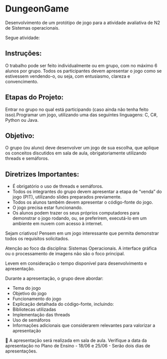 # DungeonGame
Desenvolvimento de um protótipo de jogo para a atividade avaliativa de N2 de Sistemas operacionais.

Segue atividade:
## Instruções:
O trabalho pode ser feito individualmente ou em grupo, com no máximo 6 alunos por grupo. Todos os participantes devem apresentar o jogo como se estivessem vendendo-o, ou seja, com entusiasmo, clareza e convencimento.

## Etapas do Projeto:
Entrar no grupo no qual está participando (caso ainda não tenha feito isso).Programar um jogo, utilizando uma das seguintes linguagens: C, C#, Python ou Java.

## Objetivo:
O grupo (ou aluno) deve desenvolver um jogo de sua escolha, que aplique os conceitos discutidos em sala de aula, obrigatoriamente utilizando threads e semáforos.

## Diretrizes Importantes:
- É obrigatório o uso de threads e semáforos.
- Todos os integrantes do grupo devem apresentar a etapa de “venda” do jogo (PIT), utilizando slides preparados previamente.
- Todos os alunos também devem apresentar o código-fonte do jogo.
- O jogo precisa estar funcionando.
- Os alunos podem trazer os seus próprios computadores para demonstrar o jogo rodando, ou, se preferirem, executá-lo em um ambiente em nuvem com acesso à internet.

Sejam criativos! Pensem em um jogo interessante que permita demonstrar todos os requisitos solicitados.

Atenção ao foco da disciplina: Sistemas Operacionais. A interface gráfica ou o processamento de imagens não são o foco principal.

Levem em consideração o tempo disponível para desenvolvimento e apresentação.

Durante a apresentação, o grupo deve abordar:
- Tema do jogo
- Objetivo do jogo
- Funcionamento do jogo
- Explicação detalhada do código-fonte, incluindo:
- Bibliotecas utilizadas
- Implementação das threads
- Uso de semáforos
- Informações adicionais que considerarem relevantes para valorizar a apresentação

📅 A apresentação será realizada em sala de aula.
Verifique a data da apresentação no Plano de Ensino - 18/06 e 25/06 - Serão dois dias de apresentações.
